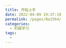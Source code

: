 ```yaml
---
title: 开始上手
date: 2022-04-09 19:37:19
permalink: /pages/8a1564/
categories:
  - 机器学习
tags:
  - 
---
```

